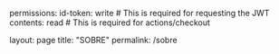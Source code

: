 permissions:
  id-token: write # This is required for requesting the JWT
  contents: read  # This is required for actions/checkout


layout: page
title: "SOBRE"
permalink: /sobre
